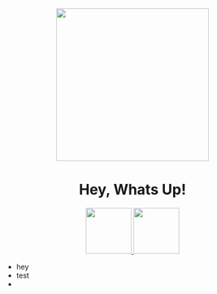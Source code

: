 <div id="header" align="center">
    <a href="https://i3mc.eu">
    <img src="https://i.ibb.co/XxLNNqq/Design-ohne-Titel-8-removebg-preview.png" width="300"/>
    </a>
    <h1>Hey, Whats Up!</h1>
</div>
<div id="socials" align="center">
    <a href="https://www.linkedin.com/in/i3-319925213/">
        <img src="https://upload.wikimedia.org/wikipedia/commons/thumb/0/01/LinkedIn_Logo.svg/1200px-LinkedIn_Logo.svg.png" width="90px">
    </a>
    <a href="https://www.instagram.com/nerdy._.tech/">
        <img src="https://upload.wikimedia.org/wikipedia/commons/thumb/2/2a/Instagram_logo.svg/800px-Instagram_logo.svg.png?20160616034027" width="90px">
    </a>
</div>
<div align="center">
<img src="https://komarev.com/ghpvc/?username=i3mc-eu&style=flat-square&color=green" alt=""/>
</div>
<ul>
    <li>hey</li>
    <li>test</li>
    <li></li>
</ul>
